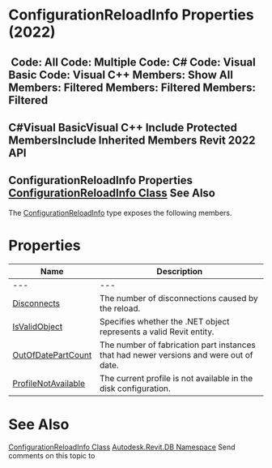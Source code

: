 # ConfigurationReloadInfo Properties (2022)

﻿
 Code: All Code: Multiple Code: C# Code: Visual Basic Code: Visual C++  Members: Show All Members: Filtered Members: Filtered Members: Filtered   
---  
C#Visual BasicVisual C++
Include Protected MembersInclude Inherited Members
Revit 2022 API  
---  
ConfigurationReloadInfo Properties  
[ConfigurationReloadInfo Class](f19d2d1f-191d-ec90-4b07-20c9307bf537.md "ConfigurationReloadInfo Class") See Also  
---  
The [ConfigurationReloadInfo](f19d2d1f-191d-ec90-4b07-20c9307bf537.md "ConfigurationReloadInfo Class") type exposes the following members.
# Properties
| Name | Description |
| --- | --- |
| --- | --- | --- |
| [Disconnects](78dbf422-1001-5b4e-2251-a659b1af8e44.md "Disconnects Property") | The number of disconnections caused by the reload. |
| [IsValidObject](276c6bbe-caed-c86c-a3d6-ea30a8cbf047.md "IsValidObject Property") | Specifies whether the .NET object represents a valid Revit entity. |
| [OutOfDatePartCount](a03113d9-39cf-c2b5-7b1a-05928ea67b28.md "OutOfDatePartCount Property") | The number of fabrication part instances that had newer versions and were out of date. |
| [ProfileNotAvailable](ee8c3b23-3e4c-bb09-94cf-f05475dbb754.md "ProfileNotAvailable Property") | The current profile is not available in the disk configuration. |

# See Also
[ConfigurationReloadInfo Class](f19d2d1f-191d-ec90-4b07-20c9307bf537.md "ConfigurationReloadInfo Class")
[Autodesk.Revit.DB Namespace](87546ba7-461b-c646-cbb1-2cb8f5bff8b2.md "Autodesk.Revit.DB Namespace")
Send comments on this topic to 